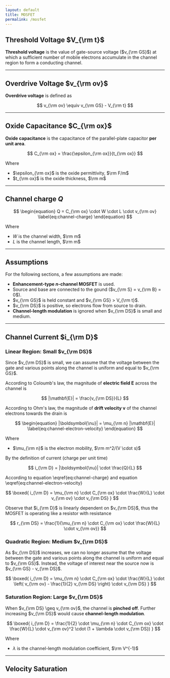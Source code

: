 ```yaml
---
layout: default
title: MOSFET
permalink: /mosfet
---
```


## Threshold Voltage $V_{\rm t}$

**Threshold voltage** is the value of gate-source voltage ($v_{\rm GS}$) at which a sufficient number of mobile electrons accumulate in the channel region to form a conducting channel.

---

## Overdrive Voltage $v_{\rm ov}$

**Overdrive voltage** is defined as

$$
v_{\rm ov} \equiv v_{\rm GS} - V_{\rm t}
$$

---

## Oxide Capacitance $C_{\rm ox}$

**Oxide capacitance** is the capacitance of the parallel-plate capacitor **per unit area**.

$$
C_{\rm ox} = \frac{\epsilon_{\rm ox}}{t_{\rm ox}}
$$

Where
- $\epsilon_{\rm ox}$ is the oxide permittivity, $\rm F/m$
- $t_{\rm ox}$ is the oxide thickness, $\rm m$

---

## Channel charge $Q$

$$
\begin{equation}
    Q = C_{\rm ox} \cdot W \cdot L \cdot v_{\rm ov}
    \label{eq:channel-charge}
\end{equation}
$$

Where
- $W$ is the channel width, $\rm m$
- $L$ is the channel length, $\rm m$

---

## Assumptions

For the following sections, a few assumptions are made:
- **Enhancement-type *n*-channel MOSFET** is used.
- Source and base are connected to the gound ($v_{\rm S} = v_{\rm B} = 0$).
- $v_{\rm GS}$ is held constant and $v_{\rm GS} > V_{\rm t}$.
- $v_{\rm DS}$ is positive, so electrons flow from source to drain.
- **Channel-length modulation** is ignored when $v_{\rm DS}$ is small and medium.

---

## Channel Current $i_{\rm D}$

### Linear Region: Small $v_{\rm DS}$

Since $v_{\rm DS}$ is small, we can assume that the voltage between the gate and various points along the channel is uniform and equal to $v_{\rm GS}$.

According to Coloumb's law, the magnitude of **electric field $\mathbf{E}$** across the channel is

$$
|\mathbf{E}| = \frac{v_{\rm DS}}{L}
$$

According to Ohm's law, the magnitude of **drift velocity $\boldsymbol{\nu}$** of the channel electrons towards the drain is

$$
\begin{equation}
    |\boldsymbol{\nu}| = \mu_{\rm n} |\mathbf{E}|
    \label{eq:channel-electron-velocity}
\end{equation}
$$

Where
- $\mu_{\rm n}$ is the electron mobility, $\rm m^2/(V \cdot s)$

By the definition of current (charge per unit time)

$$
i_{\rm D} = |\boldsymbol{\nu}| \cdot \frac{Q}{L}
$$

According to equation \eqref{eq:channel-charge} and equation \eqref{eq:channel-electron-velocity}

$$
\boxed{
    i_{\rm D} =
    \mu_{\rm n} \cdot 
    C_{\rm ox} \cdot 
    \frac{W}{L} \cdot 
    v_{\rm ov} \cdot 
    v_{\rm DS} 
}
$$
        
Observe that $i_{\rm D}$ is linearly dependent on $v_{\rm DS}$, thus the MOSFET is operating like a resistor with resistance

$$
r_{\rm DS} = \frac{1}{\mu_{\rm n} \cdot C_{\rm ox} \cdot \frac{W}{L} \cdot v_{\rm ov}}
$$

### Quadratic Region: Medium $v_{\rm DS}$

As $v_{\rm DS}$ increases, we can no longer assume that the voltage between the gate and various points along the channel is uniform and equal to $v_{\rm GS}$. Instead, the voltage of interest near the source now is $v_{\rm GS} - v_{\rm DS}$.

$$
\boxed{
    i_{\rm D} = 
    \mu_{\rm n} \cdot 
    C_{\rm ox} \cdot 
    \frac{W}{L} \cdot 
    \left( v_{\rm ov} - \frac{1}{2} v_{\rm DS} \right) \cdot 
    v_{\rm DS}
}
$$

### Saturation Region: Large $v_{\rm DS}$
When $v_{\rm DS} \geq v_{\rm ov}$, the channel is **pinched off**. Further increasing $v_{\rm DS}$ would cause **channel-length modulation**.

$$
\boxed{
    i_{\rm D} = 
    \frac{1}{2} \cdot
    \mu_{\rm n} \cdot 
    C_{\rm ox} \cdot 
    \frac{W}{L} \cdot 
    v_{\rm ov}^2 \cdot
    (1 + \lambda \cdot v_{\rm DS})
}
$$

Where
- $\lambda$ is the channel-length modulation coefficient, $\rm V^{-1}$

---

## Velocity Saturation
